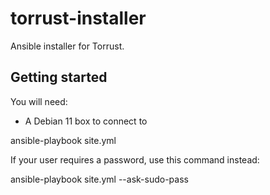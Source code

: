 # torrust-installer
Ansible installer for Torrust.

## Getting started
You will need:

* A Debian 11 box to connect to

ansible-playbook site.yml

If your user requires a password, use this command instead:

ansible-playbook site.yml --ask-sudo-pass
